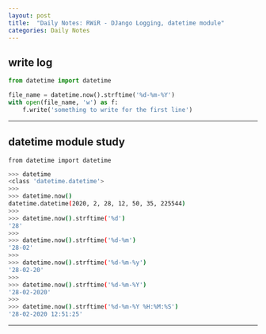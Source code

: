 ```yaml
---
layout: post
title:  "Daily Notes: RWiR - DJango Logging, datetime module"
categories: Daily Notes
---
```


## write log

```python
from datetime import datetime

file_name = datetime.now().strftime('%d-%m-%Y')
with open(file_name, 'w') as f:
	f.write('something to write for the first line')
```

---

## datetime module study
`from datetime import datetime`
```bash
>>> datetime
<class 'datetime.datetime'>
>>> 
>>> datetime.now()
datetime.datetime(2020, 2, 28, 12, 50, 35, 225544)
>>> 
>>> datetime.now().strftime('%d')
'28'
>>> 
>>> datetime.now().strftime('%d-%m')
'28-02'
>>> 
>>> datetime.now().strftime('%d-%m-%y')
'28-02-20'
>>> 
>>> datetime.now().strftime('%d-%m-%Y')
'28-02-2020'
>>> 
>>> datetime.now().strftime('%d-%m-%Y %H:%M:%S')
'28-02-2020 12:51:25'
```


---


